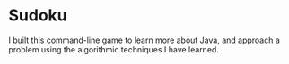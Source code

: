 # Sudoku

I built this command-line game to learn more about Java, and approach a problem using the algorithmic techniques I have learned.
